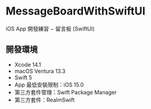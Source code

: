 # MessageBoardWithSwiftUI
iOS App 開發練習 − 留言板 (SwiftUI)

## 開發環境

* Xcode 14.1
* macOS Ventura 13.3
* Swift 5
* App 最低安裝限制：iOS 15.0
* 第三方套件管理：Swift Package Manager
* 第三方套件：RealmSwift
